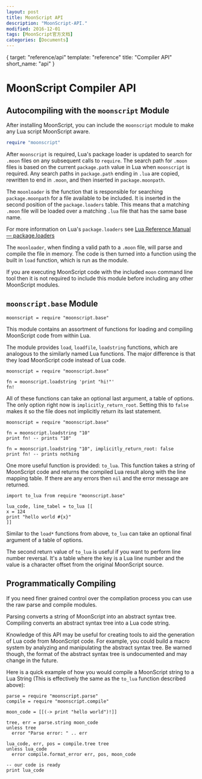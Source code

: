 ```yaml
---                                                                                                                                                            
layout: post                                                                                                                                                   
title: MoonScript API                                                 
description: "MoonScript-API."
modified: 2016-12-01
tags: [MoonScript官方文档]
categories: [Documents]
---
```


{
  target: "reference/api"
  template: "reference"
  title: "Compiler API"
  short_name: "api"
}

# MoonScript Compiler API

## Autocompiling with the `moonscript` Module

After installing MoonScript, you can include the `moonscript` module to make
any Lua script MoonScript aware.

```lua
require "moonscript"
```

After `moonscript` is required, Lua's package loader is updated to search for
`.moon` files on any subsequent calls to `require`. The search path for `.moon`
files is based on the current `package.path` value in Lua when `moonscript` is
required. Any search paths in `package.path` ending in `.lua` are copied,
rewritten to end in `.moon`, and then inserted in `package.moonpath`.

The `moonloader` is the function that is responsible for searching
`package.moonpath` for a file available to be included. It is inserted in the
second position of the `package.loaders` table. This means that a matching `.moon` file
will be loaded over a matching `.lua` file that has the same base name.

For more information on Lua's `package.loaders` see [Lua Reference Manual
&mdash;
package.loaders](http://www.lua.org/manual/5.1/manual.html#pdf-package.loaders)

The `moonloader`, when finding a valid path to a `.moon` file, will parse and
compile the file in memory. The code is then turned into a function using the
built in `load` function, which is run as the module.

If you are executing MoonScript code with the included `moon` command line tool
then it is not required to include this module before including any other
MoonScript modules.

## `moonscript.base` Module

```moononly
moonscript = require "moonscript.base"
```

This module contains an assortment of functions for loading and compiling
MoonScript code from within Lua.

The module provides `load`, `loadfile`, `loadstring` functions, which are
analogous to the similarly named Lua functions. The major difference is that
they load MoonScript code instead of Lua code.


```moononly
moonscript = require "moonscript.base"

fn = moonscript.loadstring 'print "hi!"'
fn!
```

All of these functions can take an optional last argument, a table of options.
The only option right now is `implicitly_return_root`. Setting this to `false`
makes it so the file does not implicitly return its last statement.


```moononly
moonscript = require "moonscript.base"

fn = moonscript.loadstring "10"
print fn! -- prints "10"

fn = moonscript.loadstring "10", implicitly_return_root: false
print fn! -- prints nothing
```

One more useful function is provided: `to_lua`. This function takes a string of
MoonScript code and returns the compiled Lua result along with the line mapping
table. If there are any errors then `nil` and the error message are returned.


```moononly
import to_lua from require "moonscript.base"

lua_code, line_tabel = to_lua [[
x = 124
print "hello world #{x}"
]]
```

Similar to the `load*` functions from above, `to_lua` can take an optional
final argument of a table of options.

The second return value of `to_lua` is useful if you want to perform line
number reversal. It's a table where the key is a Lua line number and the value
is a character offset from the original MoonScript source.

## Programmatically Compiling

If you need finer grained control over the compilation process you can use the
raw parse and compile modules.

Parsing converts a string of MoonScript into an abstract syntax tree. Compiling
converts an abstract syntax tree into a Lua code string.

Knowledge of this API may be useful for creating tools to aid the generation of
Lua code from MoonScript code. For example, you could build a macro system by
analyzing and manipulating the abstract syntax tree. Be warned though, the
format of the abstract syntax tree is undocumented and may change in the
future.

Here is a quick example of how you would compile a MoonScript string to a Lua
String (This is effectively the same as the `to_lua` function described above):

```moononly
parse = require "moonscript.parse"
compile = require "moonscript.compile"

moon_code = [[(-> print "hello world")!]]

tree, err = parse.string moon_code
unless tree
  error "Parse error: " .. err

lua_code, err, pos = compile.tree tree
unless lua_code
  error compile.format_error err, pos, moon_code

-- our code is ready
print lua_code
```
